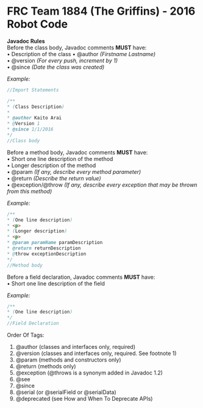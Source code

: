 # FRC Team 1884 (The Griffins) - 2016 Robot Code
**Javadoc Rules**  
Before the class body, Javadoc comments **MUST** have:  
• Description of the class
• @author _(Firstname Lastname)_  
• @version _(For every push, increment by 1)_  
• @since _(Date the class was created)_  

*Example:*
```java
//Import Statements

/**
* (Class Description)
*
* @author Kaito Arai
* @Version 1
* @since 1/1/2016
*/
//Class body
```
Before a method body, Javadoc comments **MUST** have:  
• Short one line description of the method  
• Longer description of the method  
• @param _(If any, describe every method parameter)_  
• @return _(Describe the return value)_  
• @exception/@throw _(If any, describe every exception that may be thrown from this method)_

*Example:*
```java
/**
* (One line description)
* <p>
* (Longer description)
* <p>
* @param paramName paramDescription
* @return returnDescription
* @throw exceptionDescription
*/
//Method body
```
Before a field declaration, Javadoc comments **MUST** have:  
• Short one line description of the field  

*Example:*
```java
/**
* (One line description)
*/
//Field Declaration
```

Order Of Tags:  
1. @author (classes and interfaces only, required)  
2. @version (classes and interfaces only, required. See footnote 1)  
3. @param (methods and constructors only)  
4. @return (methods only)  
5. @exception (@throws is a synonym added in Javadoc 1.2)  
6. @see  
7. @since  
8. @serial (or @serialField or @serialData)  
9. @deprecated (see How and When To Deprecate APIs)  
